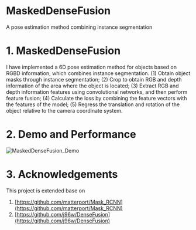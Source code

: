# MaskedDenseFusion
A pose estimation method combining instance segmentation

# 1. MaskedDenseFusion

I have implemented a 6D pose estimation method for objects based on RGBD information, which combines instance segmentation.
(1) Obtain object masks through instance segmentation;
(2) Crop to obtain RGB and depth information of the area where the object is located;
(3) Extract RGB and depth information features using convolutional networks, and then perform feature fusion;
(4) Calculate the loss by combining the feature vectors with the features of the model;
(5) Regress the translation and rotation of the object relative to the camera coordinate system.

# 2. Demo and Performance

![MaskedDenseFusion_Demo](https://user-images.githubusercontent.com/49356049/232421669-bd1aaed1-bf55-4855-aaef-a7f70e5db163.gif)

# 3. Acknowledgements

This project is extended base on
1. [https://github.com/matterport/Mask_RCNN](https://github.com/matterport/Mask_RCNN)
2. [https://github.com/j96w/DenseFusion](https://github.com/j96w/DenseFusion)
